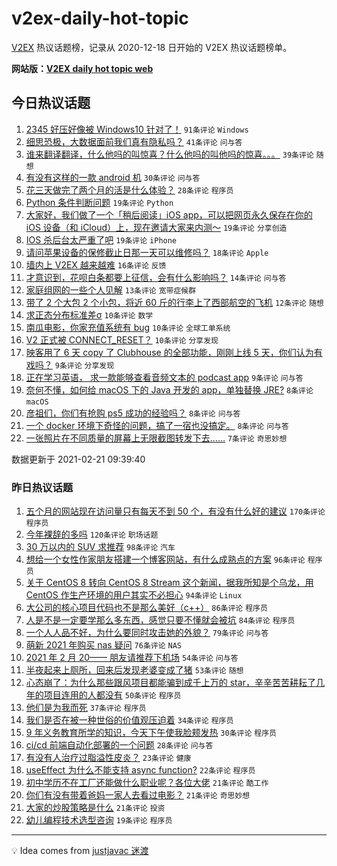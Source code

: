# v2ex-daily-hot-topic

[V2EX](https://www.v2ex.com/) 热议话题榜，记录从 2020-12-18 日开始的 V2EX 热议话题榜单。

**网站版：[V2EX daily hot topic web](https://realleonardo.github.io/v2ex-daily-hot-topic-web/)**

## 今日热议话题

<!-- TODAY BEGIN -->

1. [2345 好压好像被 Windows10 针对了！](https://www.v2ex.com/t/754794) `91条评论` `Windows`
1. [细思恐极，大数据面前我们真有隐私吗？](https://www.v2ex.com/t/754778) `41条评论` `问与答`
1. [谁来翻译翻译，什么他吗的叫惊喜？什么他吗的叫他吗的惊喜。。。](https://www.v2ex.com/t/754840) `39条评论` `随想`
1. [有没有这样的一款 android 机](https://www.v2ex.com/t/754790) `30条评论` `问与答`
1. [花三天做完了两个月的活是什么体验？](https://www.v2ex.com/t/754829) `28条评论` `程序员`
1. [Python 条件判断问题](https://www.v2ex.com/t/754810) `19条评论` `Python`
1. [大家好，我们做了一个「稍后阅读」iOS app，可以把网页永久保存在你的 iOS 设备（和 iCloud）上，现在邀请大家来内测～](https://www.v2ex.com/t/754808) `19条评论` `分享创造`
1. [IOS 杀后台太严重了吧](https://www.v2ex.com/t/754786) `19条评论` `iPhone`
1. [请问苹果设备的保修截止日那一天可以维修吗？](https://www.v2ex.com/t/754793) `18条评论` `Apple`
1. [墙内上 V2EX 越来越难](https://www.v2ex.com/t/754858) `16条评论` `反馈`
1. [才意识到，花呗白条都要上征信，会有什么影响吗？](https://www.v2ex.com/t/754828) `14条评论` `问与答`
1. [家庭组网的一些个人见解](https://www.v2ex.com/t/754783) `13条评论` `宽带症候群`
1. [带了 2 个大包 2 个小包，将近 60 斤的行李上了西部航空的飞机](https://www.v2ex.com/t/754813) `12条评论` `随想`
1. [求正态分布标准差σ](https://www.v2ex.com/t/754848) `10条评论` `数学`
1. [南瓜电影，你家充值系统有 bug](https://www.v2ex.com/t/754845) `10条评论` `全球工单系统`
1. [V2 正式被 CONNECT_RESET？](https://www.v2ex.com/t/754807) `10条评论` `分享发现`
1. [映客用了 6 天 copy 了 Clubhouse 的全部功能，刚刚上线 5 天，你们认为有戏吗？](https://www.v2ex.com/t/754838) `9条评论` `分享发现`
1. [正在学习英语， 求一款能够查看音频文本的 podcast app](https://www.v2ex.com/t/754818) `9条评论` `问与答`
1. [奈何不懂，如何给 macOS 下的 Java 开发的 app，单独替换 JRE?](https://www.v2ex.com/t/754841) `8条评论` `macOS`
1. [彦祖们，你们有抢购 ps5 成功的经验吗？](https://www.v2ex.com/t/754799) `8条评论` `问与答`
1. [一个 docker 环境下奇怪的问题，搞了一宿也没搞定。](https://www.v2ex.com/t/754788) `8条评论` `问与答`
1. [一张照片在不同质量的屏幕上无限截图转发下去……](https://www.v2ex.com/t/754835) `7条评论` `奇思妙想`

数据更新于 2021-02-21 09:39:40

<!-- TODAY END -->

### 昨日热议话题

<!-- YESTERDAY BEGIN -->

1. [五个月的网站现在访问量只有每天不到 50 个，有没有什么好的建议](https://www.v2ex.com/t/754576) `170条评论` `程序员`
1. [今年裸辞的多吗](https://www.v2ex.com/t/754455) `120条评论` `职场话题`
1. [30 万以内的 SUV 求推荐](https://www.v2ex.com/t/754523) `98条评论` `汽车`
1. [想给一个女性作家朋友搭建一个博客网站，有什么成熟点的方案](https://www.v2ex.com/t/754620) `96条评论` `程序员`
1. [关于 CentOS 8 转向 CentOS 8 Stream 这个新闻，据我所知是个乌龙，用 CentOS 作生产环境的用户其实不必担心](https://www.v2ex.com/t/754559) `94条评论` `Linux`
1. [大公司的核心项目代码也不是那么美好（c++）](https://www.v2ex.com/t/754480) `86条评论` `程序员`
1. [人是不是一定要学那么多东西，感觉只要不懂就会被坑](https://www.v2ex.com/t/754471) `84条评论` `程序员`
1. [一个人人品不好，为什么要同时攻击她的外貌？](https://www.v2ex.com/t/754625) `79条评论` `问与答`
1. [萌新 2021 年购买 nas 疑问](https://www.v2ex.com/t/754464) `76条评论` `NAS`
1. [2021 年 2 月 20—— 朋友请推荐下机场](https://www.v2ex.com/t/754512) `54条评论` `问与答`
1. [半夜起来上厕所，回来后发现老婆变成了猪](https://www.v2ex.com/t/754441) `53条评论` `随想`
1. [心态崩了：为什么那些跟风项目都能骗到成千上万的 star，辛辛苦苦耕耘了几年的项目连用的人都没有](https://www.v2ex.com/t/754710) `50条评论` `程序员`
1. [他们是为我而死](https://www.v2ex.com/t/754701) `37条评论` `程序员`
1. [我们是否在被一种世俗的价值观压迫着](https://www.v2ex.com/t/754690) `34条评论` `程序员`
1. [9 年义务教育所学的知识，今天下午使我脸颊发热](https://www.v2ex.com/t/754660) `30条评论` `程序员`
1. [ci/cd 前端自动化部署的一个问题](https://www.v2ex.com/t/754621) `28条评论` `问与答`
1. [有没有人治疗过脂溢性皮炎？](https://www.v2ex.com/t/754729) `23条评论` `健康`
1. [useEffect 为什么不能支持 async function?](https://www.v2ex.com/t/754630) `22条评论` `程序员`
1. [初中学历不在工厂还能做什么职业呢？各位大佬](https://www.v2ex.com/t/754692) `21条评论` `酷工作`
1. [你们有没有带着爸妈一家人去看过电影？](https://www.v2ex.com/t/754673) `21条评论` `奇思妙想`
1. [大家的炒股策略是什么](https://www.v2ex.com/t/754509) `21条评论` `投资`
1. [幼儿编程技术选型咨询](https://www.v2ex.com/t/754565) `19条评论` `程序员`

<!-- YESTERDAY END -->

---

💡 Idea comes from [justjavac 迷渡](https://github.com/justjavac/)

